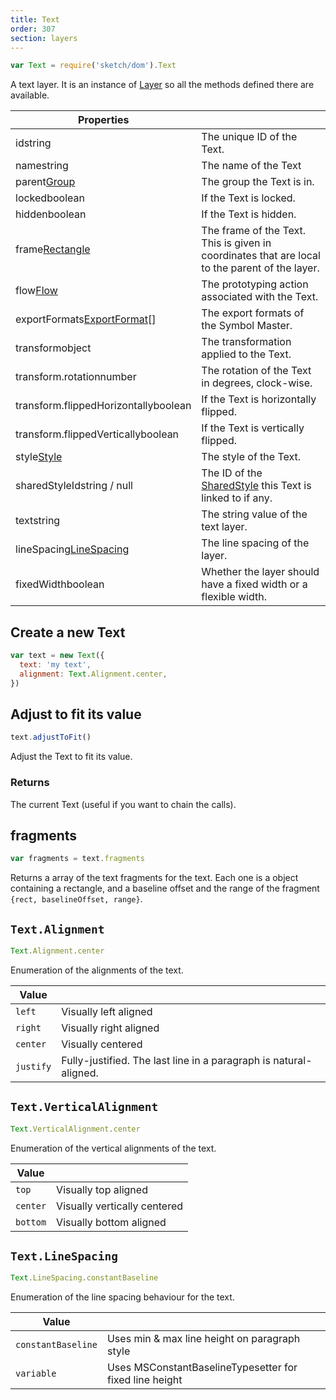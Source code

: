 ```yaml
---
title: Text
order: 307
section: layers
---
```


```javascript
var Text = require('sketch/dom').Text
```

A text layer. It is an instance of [Layer](#layer) so all the methods defined there are available.

| Properties                                                                  |                                                                                                |
| --------------------------------------------------------------------------- | ---------------------------------------------------------------------------------------------- |
| id<span class="arg-type">string</span>                                      | The unique ID of the Text.                                                                     |
| name<span class="arg-type">string</span>                                    | The name of the Text                                                                           |
| parent<span class="arg-type">[Group](#group)</span>                         | The group the Text is in.                                                                      |
| locked<span class="arg-type">boolean</span>                                 | If the Text is locked.                                                                         |
| hidden<span class="arg-type">boolean</span>                                 | If the Text is hidden.                                                                         |
| frame<span class="arg-type">[Rectangle](#rectangle)</span>                  | The frame of the Text. This is given in coordinates that are local to the parent of the layer. |
| flow<span class="arg-type">[Flow](#flow)</span>                             | The prototyping action associated with the Text.                                               |
| exportFormats<span class="arg-type">[ExportFormat](#export-format)[]</span> | The export formats of the Symbol Master.                                                       |
| transform<span class="arg-type">object</span>                               | The transformation applied to the Text.                                                        |
| transform.rotation<span class="arg-type">number</span>                      | The rotation of the Text in degrees, clock-wise.                                               |
| transform.flippedHorizontally<span class="arg-type">boolean</span>          | If the Text is horizontally flipped.                                                           |
| transform.flippedVertically<span class="arg-type">boolean</span>            | If the Text is vertically flipped.                                                             |
| style<span class="arg-type">[Style](#style)</span>                          | The style of the Text.                                                                         |
| sharedStyleId<span class="arg-type">string / null</span>                    | The ID of the [SharedStyle](#shared-style) this Text is linked to if any.                      |
| text<span class="arg-type">string</span>                                    | The string value of the text layer.                                                            |
| lineSpacing<span class="arg-type">[LineSpacing](#textlinespacing)</span>    | The line spacing of the layer.                                                                 |
| fixedWidth<span class="arg-type">boolean</span>                             | Whether the layer should have a fixed width or a flexible width.                               |

## Create a new Text

```javascript
var text = new Text({
  text: 'my text',
  alignment: Text.Alignment.center,
})
```

## Adjust to fit its value

```javascript
text.adjustToFit()
```

Adjust the Text to fit its value.

### Returns

The current Text (useful if you want to chain the calls).

## fragments

```javascript
var fragments = text.fragments
```

Returns a array of the text fragments for the text. Each one is a object containing a rectangle, and a baseline offset and the range of the fragment `{rect, baselineOffset, range}`.

## `Text.Alignment`

```javascript
Text.Alignment.center
```

Enumeration of the alignments of the text.

| Value     |                                                                   |
| --------- | ----------------------------------------------------------------- |
| `left`    | Visually left aligned                                             |
| `right`   | Visually right aligned                                            |
| `center`  | Visually centered                                                 |
| `justify` | Fully-justified. The last line in a paragraph is natural-aligned. |

## `Text.VerticalAlignment`

```javascript
Text.VerticalAlignment.center
```

Enumeration of the vertical alignments of the text.

| Value    |                              |
| -------- | ---------------------------- |
| `top`    | Visually top aligned         |
| `center` | Visually vertically centered |
| `bottom` | Visually bottom aligned      |

## `Text.LineSpacing`

```javascript
Text.LineSpacing.constantBaseline
```

Enumeration of the line spacing behaviour for the text.

| Value              |                                                         |
| ------------------ | ------------------------------------------------------- |
| `constantBaseline` | Uses min & max line height on paragraph style           |
| `variable`         | Uses MSConstantBaselineTypesetter for fixed line height |

